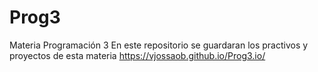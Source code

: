 # Prog3
Materia Programación 3
En este repositorio se guardaran los practivos y proyectos de esta materia
https://vjossaob.github.io/Prog3.io/
